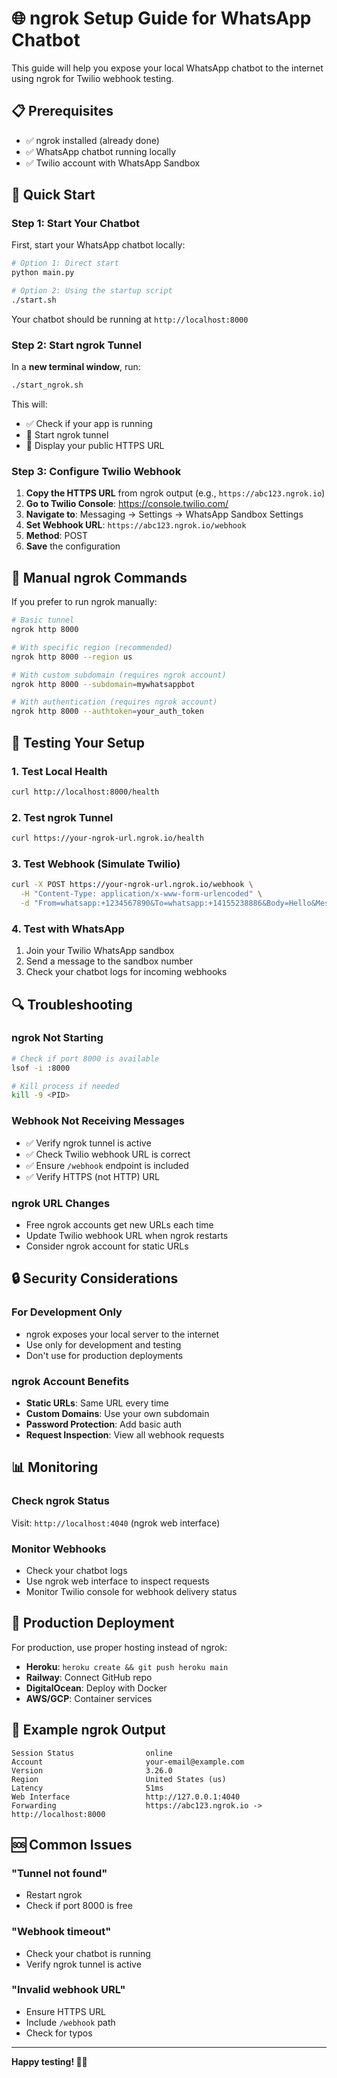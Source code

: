 # 🌐 ngrok Setup Guide for WhatsApp Chatbot

This guide will help you expose your local WhatsApp chatbot to the internet using ngrok for Twilio webhook testing.

## 📋 Prerequisites

- ✅ ngrok installed (already done)
- ✅ WhatsApp chatbot running locally
- ✅ Twilio account with WhatsApp Sandbox

## 🚀 Quick Start

### Step 1: Start Your Chatbot

First, start your WhatsApp chatbot locally:

```bash
# Option 1: Direct start
python main.py

# Option 2: Using the startup script
./start.sh
```

Your chatbot should be running at `http://localhost:8000`

### Step 2: Start ngrok Tunnel

In a **new terminal window**, run:

```bash
./start_ngrok.sh
```

This will:

- ✅ Check if your app is running
- 🚀 Start ngrok tunnel
- 📱 Display your public HTTPS URL

### Step 3: Configure Twilio Webhook

1. **Copy the HTTPS URL** from ngrok output (e.g., `https://abc123.ngrok.io`)
2. **Go to Twilio Console**: https://console.twilio.com/
3. **Navigate to**: Messaging → Settings → WhatsApp Sandbox Settings
4. **Set Webhook URL**: `https://abc123.ngrok.io/webhook`
5. **Method**: POST
6. **Save** the configuration

## 🔧 Manual ngrok Commands

If you prefer to run ngrok manually:

```bash
# Basic tunnel
ngrok http 8000

# With specific region (recommended)
ngrok http 8000 --region us

# With custom subdomain (requires ngrok account)
ngrok http 8000 --subdomain=mywhatsappbot

# With authentication (requires ngrok account)
ngrok http 8000 --authtoken=your_auth_token
```

## 📱 Testing Your Setup

### 1. Test Local Health

```bash
curl http://localhost:8000/health
```

### 2. Test ngrok Tunnel

```bash
curl https://your-ngrok-url.ngrok.io/health
```

### 3. Test Webhook (Simulate Twilio)

```bash
curl -X POST https://your-ngrok-url.ngrok.io/webhook \
  -H "Content-Type: application/x-www-form-urlencoded" \
  -d "From=whatsapp:+1234567890&To=whatsapp:+14155238886&Body=Hello&MessageSid=test123"
```

### 4. Test with WhatsApp

1. Join your Twilio WhatsApp sandbox
2. Send a message to the sandbox number
3. Check your chatbot logs for incoming webhooks

## 🔍 Troubleshooting

### ngrok Not Starting

```bash
# Check if port 8000 is available
lsof -i :8000

# Kill process if needed
kill -9 <PID>
```

### Webhook Not Receiving Messages

- ✅ Verify ngrok tunnel is active
- ✅ Check Twilio webhook URL is correct
- ✅ Ensure `/webhook` endpoint is included
- ✅ Verify HTTPS (not HTTP) URL

### ngrok URL Changes

- Free ngrok accounts get new URLs each time
- Update Twilio webhook URL when ngrok restarts
- Consider ngrok account for static URLs

## 🔒 Security Considerations

### For Development Only

- ngrok exposes your local server to the internet
- Use only for development and testing
- Don't use for production deployments

### ngrok Account Benefits

- **Static URLs**: Same URL every time
- **Custom Domains**: Use your own subdomain
- **Password Protection**: Add basic auth
- **Request Inspection**: View all webhook requests

## 📊 Monitoring

### Check ngrok Status

Visit: `http://localhost:4040` (ngrok web interface)

### Monitor Webhooks

- Check your chatbot logs
- Use ngrok web interface to inspect requests
- Monitor Twilio console for webhook delivery status

## 🎯 Production Deployment

For production, use proper hosting instead of ngrok:

- **Heroku**: `heroku create && git push heroku main`
- **Railway**: Connect GitHub repo
- **DigitalOcean**: Deploy with Docker
- **AWS/GCP**: Container services

## 📝 Example ngrok Output

```
Session Status                online
Account                       your-email@example.com
Version                       3.26.0
Region                        United States (us)
Latency                       51ms
Web Interface                 http://127.0.0.1:4040
Forwarding                    https://abc123.ngrok.io -> http://localhost:8000
```

## 🆘 Common Issues

### "Tunnel not found"

- Restart ngrok
- Check if port 8000 is free

### "Webhook timeout"

- Check your chatbot is running
- Verify ngrok tunnel is active

### "Invalid webhook URL"

- Ensure HTTPS URL
- Include `/webhook` path
- Check for typos

---

**Happy testing! 🚀📱**
